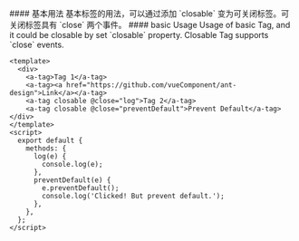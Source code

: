 <cn>
#### 基本用法
基本标签的用法，可以通过添加 `closable` 变为可关闭标签。可关闭标签具有 `close` 两个事件。
</cn>

<us>
#### basic Usage
Usage of basic Tag, and it could be closable by set `closable` property. Closable Tag supports `close` events.
</us>

```tpl
<template>
  <div>
    <a-tag>Tag 1</a-tag>
    <a-tag><a href="https://github.com/vueComponent/ant-design">Link</a></a-tag>
    <a-tag closable @close="log">Tag 2</a-tag>
    <a-tag closable @close="preventDefault">Prevent Default</a-tag>
</div>
</template>
<script>
  export default {
    methods: {
      log(e) {
        console.log(e);
      },
      preventDefault(e) {
        e.preventDefault();
        console.log('Clicked! But prevent default.');
      },
    },
  };
</script>
```
